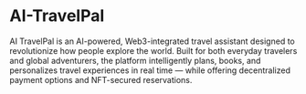 # AI-TravelPal
AI TravelPal is an AI-powered, Web3-integrated travel assistant designed to revolutionize how people explore the world. Built for both everyday travelers and global adventurers, the platform intelligently plans, books, and personalizes travel experiences in real time — while offering decentralized payment options and NFT-secured reservations.
